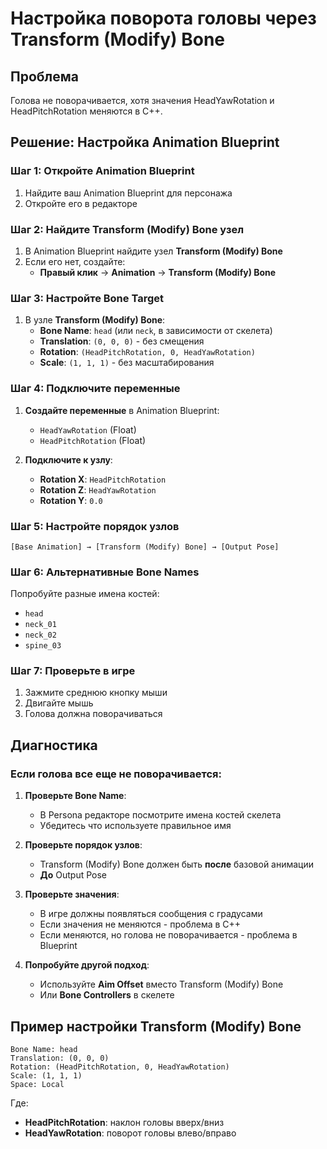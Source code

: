 # Настройка поворота головы через Transform (Modify) Bone

## Проблема
Голова не поворачивается, хотя значения HeadYawRotation и HeadPitchRotation меняются в C++.

## Решение: Настройка Animation Blueprint

### Шаг 1: Откройте Animation Blueprint
1. Найдите ваш Animation Blueprint для персонажа
2. Откройте его в редакторе

### Шаг 2: Найдите Transform (Modify) Bone узел
1. В Animation Blueprint найдите узел **Transform (Modify) Bone**
2. Если его нет, создайте:
   - **Правый клик** → **Animation** → **Transform (Modify) Bone**

### Шаг 3: Настройте Bone Target
1. В узле **Transform (Modify) Bone**:
   - **Bone Name**: `head` (или `neck`, в зависимости от скелета)
   - **Translation**: `(0, 0, 0)` - без смещения
   - **Rotation**: `(HeadPitchRotation, 0, HeadYawRotation)`
   - **Scale**: `(1, 1, 1)` - без масштабирования

### Шаг 4: Подключите переменные
1. **Создайте переменные** в Animation Blueprint:
   - `HeadYawRotation` (Float)
   - `HeadPitchRotation` (Float)

2. **Подключите к узлу**:
   - **Rotation X**: `HeadPitchRotation`
   - **Rotation Z**: `HeadYawRotation`
   - **Rotation Y**: `0.0`

### Шаг 5: Настройте порядок узлов
```
[Base Animation] → [Transform (Modify) Bone] → [Output Pose]
```

### Шаг 6: Альтернативные Bone Names
Попробуйте разные имена костей:
- `head`
- `neck_01`
- `neck_02`
- `spine_03`

### Шаг 7: Проверьте в игре
1. Зажмите среднюю кнопку мыши
2. Двигайте мышь
3. Голова должна поворачиваться

## Диагностика

### Если голова все еще не поворачивается:

1. **Проверьте Bone Name**:
   - В Persona редакторе посмотрите имена костей скелета
   - Убедитесь что используете правильное имя

2. **Проверьте порядок узлов**:
   - Transform (Modify) Bone должен быть **после** базовой анимации
   - **До** Output Pose

3. **Проверьте значения**:
   - В игре должны появляться сообщения с градусами
   - Если значения не меняются - проблема в C++
   - Если меняются, но голова не поворачивается - проблема в Blueprint

4. **Попробуйте другой подход**:
   - Используйте **Aim Offset** вместо Transform (Modify) Bone
   - Или **Bone Controllers** в скелете

## Пример настройки Transform (Modify) Bone

```
Bone Name: head
Translation: (0, 0, 0)
Rotation: (HeadPitchRotation, 0, HeadYawRotation)
Scale: (1, 1, 1)
Space: Local
```

Где:
- **HeadPitchRotation**: наклон головы вверх/вниз
- **HeadYawRotation**: поворот головы влево/вправо

